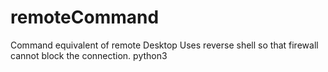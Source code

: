 # remoteCommand
Command equivalent of remote Desktop
Uses reverse shell so that firewall cannot block the connection.
python3
